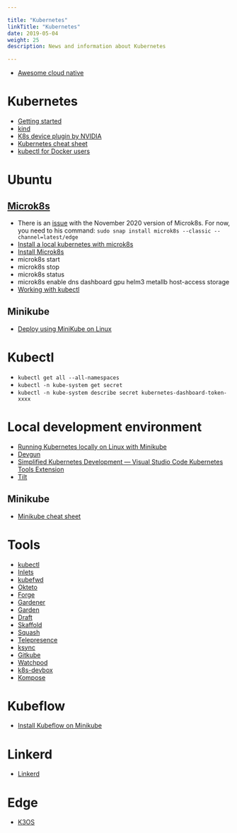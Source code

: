 ```yaml
---

title: "Kubernetes"  
linkTitle: "Kubernetes"  
date: 2019-05-04  
weight: 25  
description: News and information about Kubernetes

---
```


*   [Awesome cloud native](https://jimmysong.io/awesome-cloud-native/)

# Kubernetes

*   [Getting started](https://www.kubeflow.org/docs/started/getting-started/)
*   [kind](https://kind.sigs.k8s.io/)
*   [K8s device plugin by NVIDIA](https://github.com/NVIDIA/k8s-device-plugin)
*   [Kubernetes cheat sheet](https://kubernetes.io/docs/reference/kubectl/cheatsheet/)
*   [kubectl for Docker users](https://kubernetes.io/docs/reference/kubectl/docker-cli-to-kubectl/)

# Ubuntu

## [Microk8s](https://microk8s.io/)
* There is an [issue](https://github.com/ubuntu/microk8s/issues/1754) with the November 2020 version of Microk8s. For now, you need to his command: `sudo snap install microk8s --classic --channel=latest/edge`
* [Install a local kubernetes with microk8s](https://ubuntu.com/tutorials/install-a-local-kubernetes-with-microk8s#1-overview)
* [Install Microk8s](https://ubuntu.com/kubernetes/install)
* microk8s start
* microk8s stop
* microk8s status
* microk8s enable dns dashboard gpu helm3 metallb host-access storage
* [Working with kubectl](https://microk8s.io/docs/working-with-kubectl)

## Minikube
*   [Deploy using MiniKube on Linux](https://www.kubeflow.org/docs/started/workstation/minikube-linux/)

# Kubectl
* `kubectl get all --all-namespaces`
* `kubectl -n kube-system get secret`
* `kubectl -n kube-system describe secret kubernetes-dashboard-token-xxxx`

# Local development environment

*   [Running Kubernetes locally on Linux with Minikube](https://kubernetes.io/blog/2019/03/28/running-kubernetes-locally-on-linux-with-minikube-now-with-kubernetes-1.14-support/)
*   [Devgun](https://www.mailgun.com/blog/creating-development-environments-with-kubernetes-devgun/)
*   [Simplified Kubernetes Development — Visual Studio Code Kubernetes Tools Extension](https://itnext.io/simplified-kubernetes-development-visual-studio-code-kubernetes-tools-extension-95bac450370c)
*   [Tilt](https://github.com.cnpmjs.org/tilt-dev/tilt)

## Minikube

*   [Minikube cheat sheet](http://www.openkb.info/2018/10/minikube-cheat-sheet.html)

# Tools

*   [kubectl](https://kubernetes.io/docs/reference/kubectl/overview/)
*   [Inlets](https://docs.inlets.dev/)
*   [kubefwd](https://kubefwd.com/)
*   [Okteto](https://okteto.com/)
*   [Forge](https://forge.sh/)
*   [Gardener](https://gardener.cloud/)
*   [Garden](https://garden.io/)
*   [Draft](https://draft.sh/)
*   [Skaffold](https://skaffold.dev/)
*   [Squash](https://squash.solo.io/)
*   [Telepresence](https://www.telepresence.io/)
*   [ksync](https://ksync.github.io/ksync/)
*   [Gitkube](https://gitkube.sh/)
*   [Watchpod](https://github.com/MinikubeAddon/watchpod)
*   [k8s-devbox](https://github.com/Mirantis/k8s-devbox)
*   [Kompose](https://kompose.io/)

# Kubeflow

*   [Install Kubeflow on Minikube](https://www.kubeflow.org/docs/started/workstation/minikube-linux/)

# Linkerd

*   [Linkerd](https://linkerd.io/)

# Edge

*   [K3OS](https://k3os.io/)
